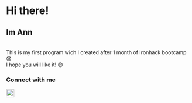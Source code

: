 # Hi there!
## Im Ann

<br />
This is my first program wich I created after 1 month of Ironhack bootcamp 😎
<br />
I hope you will like it! 😊

### Connect with me
[<img align="left"  width="22px" src="https://cdn.jsdelivr.net/npm/simple-icons@v3/icons/linkedin.svg" />][linkedin]

<br />

[linkedin]: https://www.linkedin.com/in/anna-dorenskaia-155b7b129/?locale=en_US

